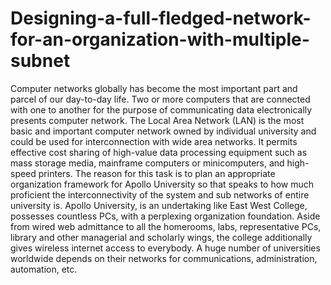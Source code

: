 # Designing-a-full-fledged-network-for-an-organization-with-multiple-subnet
Computer networks globally has become the most important part and parcel of our day-to-day life. Two or more computers that are connected with one to another for the purpose of communicating data electronically presents computer network. The Local Area Network (LAN) is the most basic and important computer network owned by individual university and could be used for interconnection with wide area networks. It permits effective cost sharing of high-value data processing equipment such as mass storage media, mainframe computers or minicomputers, and high-speed printers. The reason for this task is to plan an appropriate organization framework for Apollo University so that speaks to how much proficient the interconnectivity of the system and sub networks of entire university is. Apollo University, is an undertaking like East West College, possesses countless PCs, with a perplexing organization foundation. Aside from wired web admittance to all the homerooms, labs, representative PCs, library and other managerial and scholarly wings, the college additionally gives wireless internet access to everybody. A huge number of universities worldwide depends on their networks for communications, administration, automation, etc.
